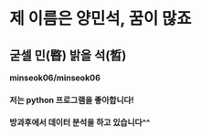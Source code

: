 # 제 이름은 양민석, 꿈이 많죠
## 굳셀 민(暋) 밝을 석(晳)

**minseok06/minseok06**

#### 저는 python 프로그램을 좋아합니다!
#### 방과후에서 데이터 분석을 하고 있습니다^^

